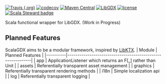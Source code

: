 [![Travis (.org)](https://img.shields.io/travis/scalagdx/scalagdx?logo=Travis)](https://travis-ci.org/github/scalagdx/scalagdx)
[![codecov](https://codecov.io/gh/scalagdx/scalagdx/branch/main/graph/badge.svg?token=XX5LL6MDQT)](https://codecov.io/gh/scalagdx/scalagdx)
[![Maven Central](https://img.shields.io/maven-central/v/com.github.scalagdx/scalagdx-app.svg)](https://oss.sonatype.org/#nexus-search;quick~scalagdx)
[![LibGDX](https://img.shields.io/badge/libgdx-1.9.12-yellow.svg)](https://libgdx.badlogicgames.com/)
[![license](https://img.shields.io/badge/license-GPL%20v3-green)](https://www.gnu.org/licenses/gpl-3.0.en.html)
[![Scala Steward badge](https://img.shields.io/badge/Scala_Steward-helping-blue.svg?style=flat&logo=data:image/png;base64,iVBORw0KGgoAAAANSUhEUgAAAA4AAAAQCAMAAAARSr4IAAAAVFBMVEUAAACHjojlOy5NWlrKzcYRKjGFjIbp293YycuLa3pYY2LSqql4f3pCUFTgSjNodYRmcXUsPD/NTTbjRS+2jomhgnzNc223cGvZS0HaSD0XLjbaSjElhIr+AAAAAXRSTlMAQObYZgAAAHlJREFUCNdNyosOwyAIhWHAQS1Vt7a77/3fcxxdmv0xwmckutAR1nkm4ggbyEcg/wWmlGLDAA3oL50xi6fk5ffZ3E2E3QfZDCcCN2YtbEWZt+Drc6u6rlqv7Uk0LdKqqr5rk2UCRXOk0vmQKGfc94nOJyQjouF9H/wCc9gECEYfONoAAAAASUVORK5CYII=)](https://scala-steward.org)

Scala functional wrapper for LibGDX. (Work in Progress)

## Planned Features
ScalaGDX aims to be a modular framework, inspired by [LibKTX](https://github.com/libktx/ktx).
| Module   | Planned Features                                           |
|----------|------------------------------------------------------------|
| app      | ApplicationListener which returns an F[_] rather than Unit |
| assets   | Referentially transparent asset management                 |
| graphics | Referentially transparent rendering methods                |
| i18n     | Simple localization api                                    |
| log      | Referentially transparent logging                          |
